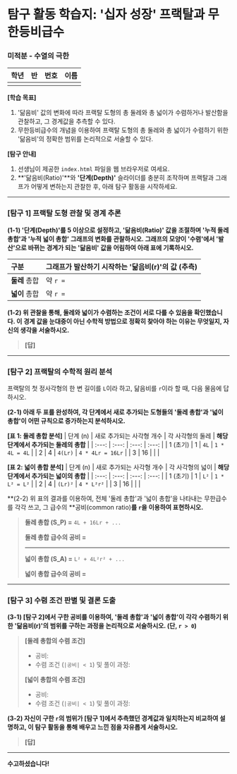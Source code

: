 # **탐구 활동 학습지: '십자 성장' 프랙탈과 무한등비급수**

### 미적분 - 수열의 극한

| 학년 | 반  | 번호 | 이름 |
| :--- | :-- | :--- | :--- |
|      |     |      |      |

**[학습 목표]**

1. '닮음비' 값의 변화에 따라 프랙탈 도형의 총 둘레와 총 넓이가 수렴하거나 발산함을 관찰하고, 그 경계값을 추측할 수 있다.
2. 무한등비급수의 개념을 이용하여 프랙탈 도형의 총 둘레와 총 넓이가 수렴하기 위한 '닮음비'의 정확한 범위를 논리적으로 서술할 수 있다.

**[탐구 안내]**

1. 선생님이 제공한 `index.html` 파일을 웹 브라우저로 여세요.
2. **'닮음비(Ratio)'**와 **'단계(Depth)'** 슬라이더를 충분히 조작하며 프랙탈과 그래프가 어떻게 변하는지 관찰한 후, 아래 탐구 활동을 시작하세요.

---

### **[탐구 1] 프랙탈 도형 관찰 및 경계 추론**

**(1-1) '단계(Depth)'를 5 이상으로 설정하고, '닮음비(Ratio)' 값을 조절하며 '누적 둘레 총합'과 '누적 넓이 총합' 그래프의 변화를 관찰하시오. 그래프의 모양이 '수렴'에서 '발산'으로 바뀌는 경계가 되는 '닮음비' 값을 어림하여 아래 표에 기록하시오.**

| 구분          | 그래프가 발산하기 시작하는 '닮음비(r)'의 값 (추측) |
| :------------ | :------------------------------------------------- |
| **둘레** 총합 | 약 `r = `                                          |
| **넓이** 총합 | 약 `r = `                                          |

**(1-2) 위 관찰을 통해, 둘레와 넓이가 수렴하는 조건이 서로 다를 수 있음을 확인했습니다. 이 경계 값을 눈대중이 아닌 수학적 방법으로 정확히 찾아야 하는 이유는 무엇일지, 자신의 생각을 서술하시오.**

> **[답]**

---

### **[탐구 2] 프랙탈의 수학적 원리 분석**

프랙탈의 첫 정사각형의 한 변 길이를 `L`이라 하고, 닮음비를 `r`이라 할 때, 다음 물음에 답하시오.

**(2-1) 아래 두 표를 완성하여, 각 단계에서 **새로 추가되는** 도형들의 '둘레 총합'과 '넓이 총합'이 어떤 규칙으로 증가하는지 분석하시오.**

**[표 1: 둘레 총합 분석]**
| 단계 (n) | 새로 추가되는 사각형 개수 | 각 사각형의 둘레 | **해당 단계에서 추가되는 둘레의 총합** |
| :---: | :---: | :---: | :---: |
| 1 (초기) | 1 | `4L` | `1 * 4L = 4L` |
| 2 | 4 | `4(Lr)` | `4 * 4Lr = 16Lr` |
| 3 | 16 | | |

**[표 2: 넓이 총합 분석]**
| 단계 (n) | 새로 추가되는 사각형 개수 | 각 사각형의 넓이 | **해당 단계에서 추가되는 넓이의 총합** |
| :---: | :---: | :---: | :---: |
| 1 (초기) | 1 | `L²` | `1 * L² = L²` |
| 2 | 4 | `(Lr)²` | `4 * L²r²` |
| 3 | 16 | | |

**(2-2) 위 표의 결과를 이용하여, 전체 '둘레 총합'과 '넓이 총합'을 나타내는 무한급수를 각각 쓰고, 그 급수의 **공비(common ratio)**를 `r`을 이용하여 표현하시오.**

> **둘레 총합 (S_P) =** `4L + 16Lr + ...`
>
> **둘레 총합 급수의 공비 =**
>
> ---
>
> **넓이 총합 (S_A) =** `L² + 4L²r² + ...`
>
> **넓이 총합 급수의 공비 =**

---

### **[탐구 3] 수렴 조건 판별 및 결론 도출**

**(3-1) [탐구 2]에서 구한 공비를 이용하여, '둘레 총합'과 '넓이 총합'이 각각 수렴하기 위한 '닮음비(r)'의 범위를 구하는 과정을 논리적으로 서술하시오. (단, `r > 0`)**

> **[둘레 총합의 수렴 조건]**
>
> - 공비:
> - 수렴 조건 (`|공비| < 1`) 및 풀이 과정:
>
> **[넓이 총합의 수렴 조건]**
>
> - 공비:
> - 수렴 조건 (`|공비| < 1`) 및 풀이 과정:

**(3-2) 자신이 구한 `r`의 범위가 [탐구 1]에서 추측했던 경계값과 일치하는지 비교하여 설명하고, 이 탐구 활동을 통해 배우고 느낀 점을 자유롭게 서술하시오.**

> **[답]**

---

**수고하셨습니다!**
